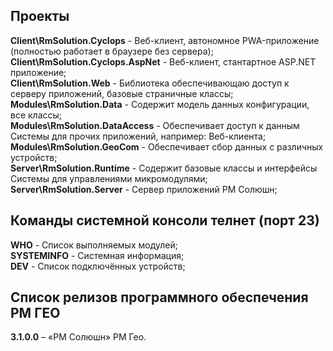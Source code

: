 ## Проекты

**Client\RmSolution.Cyclops** - Веб-клиент, автономное PWA-приложение (полностью работает в браузере без сервера);  
**Client\RmSolution.Cyclops.AspNet** - Веб-клиент, стантартное ASP.NET приложение;  
**Client\RmSolution.Web** - Библиотека обеспечивающаю доступ к серверу приложений, базовые страничные классы;  
**Modules\RmSolution.Data** - Содержит модель данных конфигурации, все классы;  
**Modules\RmSolution.DataAccess** - Обеспечивает доступ к данным Системы для прочих приложений, например: Веб-клиента;  
**Modules\RmSolution.GeoCom** - Обеспечивает сбор данных с различных устройств;  
**Server\RmSolution.Runtime** - Содержит базовые классы и интерфейсы Системы для управлениями микромодулями;  
**Server\RmSolution.Server** - Сервер приложений РМ Солюшн;  

## Команды системной консоли телнет (порт 23)

**WHO**        - Список выполняемых модулей;  
**SYSTEMINFO** - Системная информация;  
**DEV** - Список подключённых устройств;  

## Список релизов программного обеспечения РМ ГЕО

**3.1.0.0** – «РМ Солюшн» РМ Гео.  
